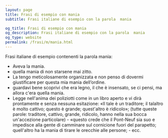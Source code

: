 ```yaml
---
layout: page
title: Frasi di esempio con mania 
subtitle: Frasi italiane di esempio con la parola  mania

og_title: Frasi di esempio con mania 
og_description: Frasi italiane di esempio con la parola  mania
og_type: website
permalink: /frasi/m/mania.html
---
```


Frasi italiane di esempio contenenti la parola mania:


- Aveva la mania.
- quella mania di non starsene mai zitto.
- La tengo meticolosamente organizzata e non penso di dovermi giustificare per questa mia mania dell’ordine.
- guardavi bene scoprivi che era legno, il che è insensato, se ci pensi, ma allora c'era quella mania.
- Legge nell'anima dei poliziotti come in un libro aperto e vi dirà prontamente e senza nessuna esitazione: «Il tale è un traditore; il talaltro è molto cattivo; questo è grande; quest'altro è ridicolo»; (tutte queste parole: traditore, cattivo, grande, ridicolo, hanno nella sua bocca un'accezione particolare) - «questo crede che il Pont-Neuf sia suo e impedisce alla gente di camminare sul cornicione fuori del parapetto; quell'altro ha la mania di tirare le orecchie alle persone; - ecc.
